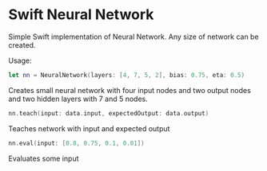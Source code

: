# Swift Neural Network

Simple Swift implementation of Neural Network. Any size of network can be created.

Usage:
```swift
let nn = NeuralNetwork(layers: [4, 7, 5, 2], bias: 0.75, eta: 0.5)
```
Creates small neural network with four input nodes and two output nodes and two hidden layers with 7 and 5 nodes.

```swift
nn.teach(input: data.input, expectedOutput: data.output)
```
Teaches network with input and expected output

```swift
nn.eval(input: [0.8, 0.75, 0.1, 0.01])
```
Evaluates some input
